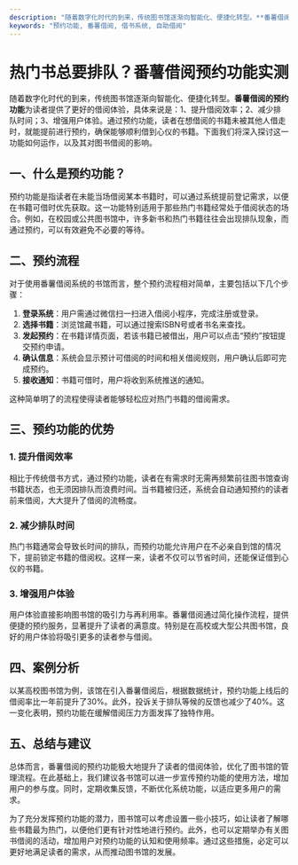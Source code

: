 ```yaml
---
description: "随着数字化时代的到来，传统图书馆逐渐向智能化、便捷化转型。**番薯借阅的预约功能**为读者提供了更好的借阅体验，具体来说是：1、提升借阅效率；2、减少排队时间；3、增强用户体验。通过预约功能，读者在想借阅的书籍未被其他人借走时，就能提前进行预约，确保能够顺利借到心仪的书籍。下面我们将深入探讨这一功能如何运作，以及其对图书借阅的影响。"
keywords: "预约功能, 番薯借阅, 借书系统, 自助借阅"
---
```

# 热门书总要排队？番薯借阅预约功能实测

随着数字化时代的到来，传统图书馆逐渐向智能化、便捷化转型。**番薯借阅的预约功能**为读者提供了更好的借阅体验，具体来说是：1、提升借阅效率；2、减少排队时间；3、增强用户体验。通过预约功能，读者在想借阅的书籍未被其他人借走时，就能提前进行预约，确保能够顺利借到心仪的书籍。下面我们将深入探讨这一功能如何运作，以及其对图书借阅的影响。

## 一、什么是预约功能？

预约功能是指读者在未能当场借阅某本书籍时，可以通过系统提前登记需求，以便在书籍可借时优先获取。这一功能特别适用于那些热门书籍经常处于借阅状态的场合。例如，在校园或公共图书馆中，许多新书和热门书籍往往会出现排队现象，而通过预约，可以有效避免不必要的等待。

## 二、预约流程

对于使用番薯借阅系统的书馆而言，整个预约流程相对简单，主要包括以下几个步骤：

1. **登录系统**：用户需通过微信扫一扫进入借阅小程序，完成注册或登录。
2. **选择书籍**：浏览馆藏书籍，可以通过搜索ISBN号或者书名来查找。
3. **发起预约**：在书籍详情页面，若该书籍已被借出，用户可以点击“预约”按钮提交预约申请。
4. **确认信息**：系统会显示预计可借阅的时间和相关借阅规则，用户确认后即可完成预约。
5. **接收通知**：书籍可借时，用户将收到系统推送的通知。

这种简单明了的流程使得读者能够轻松应对热门书籍的借阅需求。

## 三、预约功能的优势

### 1. 提升借阅效率

相比于传统借书方式，通过预约功能，读者在有需求时无需再频繁前往图书馆查询书籍状态，也无须因排队而浪费时间。当书籍被归还，系统会自动通知预约的读者前来借阅，大大提升了借阅的流畅度。

### 2. 减少排队时间

热门书籍通常会导致长时间的排队，而预约功能允许用户在不必亲自到馆的情况下，提前锁定书籍的借阅权。这样一来，读者不仅可以节省时间，还能保证借到心仪的书籍。

### 3. 增强用户体验

用户体验直接影响图书馆的吸引力与再利用率。番薯借阅通过简化操作流程，提供便捷的预约服务，显著提升了读者的满意度。特别是在高校或大型公共图书馆，良好的用户体验将吸引更多的读者参与借阅。

## 四、案例分析

以某高校图书馆为例，该馆在引入番薯借阅后，根据数据统计，预约功能上线后的借阅率比一年前提升了30%。此外，投诉关于排队等候的反馈也减少了40%。这一变化表明，预约功能在缓解借阅压力方面发挥了独特作用。

## 五、总结与建议

总体而言，番薯借阅的预约功能极大地提升了读者的借阅体验，优化了图书馆的管理流程。在此基础上，我们建议各书馆可以进一步宣传预约功能的使用方法，增加用户的参与度。同时，定期收集反馈，不断优化系统功能，以适应更多用户的需求。

为了充分发挥预约功能的潜力，图书馆可以考虑设置一些小技巧，如让读者了解哪些书籍最为热门，以便他们更有针对性地进行预约。此外，也可以定期举办有关图书借阅的活动，增加用户对预约功能的认知和使用频率。通过这些措施，必定可以更好地满足读者的需求，从而推动图书馆的发展。
